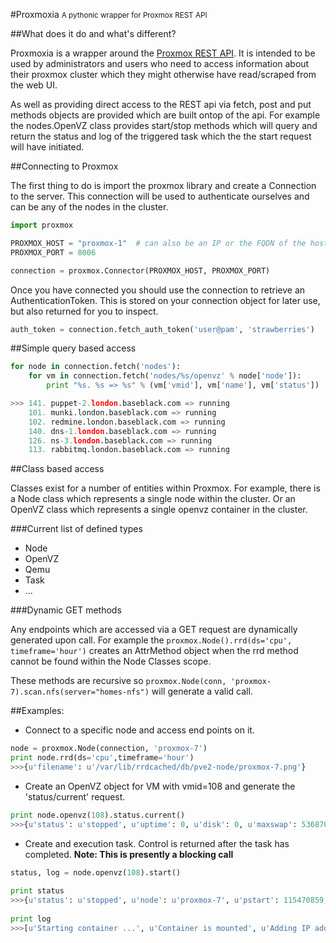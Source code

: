 #Proxmoxia <small>A pythonic wrapper for Proxmox REST API</small>

##What does it do and what's different?

Proxmoxia is a wrapper around the [Proxmox REST API](http://pve.proxmox.com/pve2-api-doc/). It is intended to be used by administrators and users who need to access information about their proxmox cluster which they might otherwise have read/scraped from the web UI.

As well as providing direct access to the REST api via fetch, post and put methods objects are provided which are built ontop of the api. For example the nodes.OpenVZ class provides start/stop methods which will query and return the status and log of the triggered task which the the start request will have initiated.

##Connecting to Proxmox

The first thing to do is import the proxmox library and create a Connection to the server. This connection will be used to authenticate ourselves and can be any of the nodes in the cluster.

````python
import proxmox

PROXMOX_HOST = "proxmox-1"  # can also be an IP or the FQDN of the host
PROXMOX_PORT = 8006	

connection = proxmox.Connector(PROXMOX_HOST, PROXMOX_PORT)
````

Once you have connected you should use the connection to retrieve an AuthenticationToken. This is stored on your connection object for later use, but also returned for you to inspect.

````python
auth_token = connection.fetch_auth_token('user@pam', 'strawberries')
````

##Simple query based access

````python
for node in connection.fetch('nodes'):
    for vm in connection.fetch('nodes/%s/openvz' % node['node']):
        print "%s. %s => %s" % (vm['vmid'], vm['name'], vm['status'])

>>> 141. puppet-2.london.baseblack.com => running
    101. munki.london.baseblack.com => running
    102. redmine.london.baseblack.com => running
    140. dns-1.london.baseblack.com => running
    126. ns-3.london.baseblack.com => running
    113. rabbitmq.london.baseblack.com => running
````

##Class based access

Classes exist for a number of entities within Proxmox. For example, there is a Node class which represents a single node within the cluster. Or an OpenVZ class which represents a single openvz container in the cluster.

###Current list of defined types

* Node
* OpenVZ
* Qemu
* Task
* ...

###Dynamic GET methods

Any endpoints which are accessed via a GET request are dynamically generated upon call. 
For example the `proxmox.Node().rrd(ds='cpu', timeframe='hour')` creates an AttrMethod object when the rrd method cannot be found within the Node Classes scope.

These methods are recursive so `proxmox.Node(conn, 'proxmox-7).scan.nfs(server="homes-nfs")` will generate a valid call.

##Examples:

* Connect to a specific node and access end points on it.

````python
node = proxmox.Node(connection, 'proxmox-7')
print node.rrd(ds='cpu',timeframe='hour')
>>>{u'filename': u'/var/lib/rrdcached/db/pve2-node/proxmox-7.png'}
````
    
* Create an OpenVZ object for VM with vmid=108 and generate the 'status/current' request.

````python
print node.openvz(108).status.current()
>>>{u'status': u'stopped', u'uptime': 0, u'disk': 0, u'maxswap': 536870912, u'name': u'packages.london.baseblack.com', u'diskread': 0, u'diskwrite': 0, u'ip': u'192.168.123.108', u'netin': 0, u'cpus': 1, u'mem': 0, u'failcnt': 0, u'swap': 0, u'nproc': 0, u'netout': 0, u'ha': 0, u'type': u'openvz', u'cpu': 0, u'maxdisk': 4294967296, u'maxmem': 536870912}
````

* Create and execution task. Control is returned after the task has completed. **Note: This is presently a blocking call**

````python
status, log = node.openvz(108).start()
    
print status
>>>{u'status': u'stopped', u'node': u'proxmox-7', u'pstart': 115470859, u'upid': u'UPID:proxmox-7:00009766:06E1F20B:507853E7:vzstart:108:root@pam:', u'pid': 38758, u'user': u'root@pam', u'starttime': 1350063079, u'type': u'vzstart', u'id': u'108'}
    
print log
>>>[u'Starting container ...', u'Container is mounted', u'Adding IP address(es): 192.168.123.108', u'Setting CPU units: 1000', u'Setting CPUs: 1', u'Container start in progress...', u'TASK OK']
````

		
